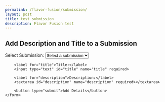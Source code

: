 ```yaml
---
permalink: /flavor-fusion/submission/
layout: post
title: test submission
description: Flavor Fusion test
---
```


<div class="form-container">
    <h2>Add Description and Title to a Submission</h2>
    <form id="submissionForm">
        <label for="submissionSelect">Select Submission:</label>
        <select id="submissionSelect" name="submissionSelect" required>
            <option value="">Select a submission</option>
            <!-- Options will be populated dynamically -->
        </select>
        
        <label for="title">Title:</label>
        <input type="text" id="title" name="title" required>
        
        <label for="description">Description:</label>
        <textarea id="description" name="description" required></textarea>
        
        <button type="submit">Add Details</button>
    </form>
</div>

<script>
    document.addEventListener('DOMContentLoaded', function() {
        // Populate the submission select options dynamically
        const submissions = [
            { id: 1, name: 'Submission 1' },
            { id: 2, name: 'Submission 2' },
            { id: 3, name: 'Submission 3' }
        ];
        
        const submissionSelect = document.getElementById('submissionSelect');
        submissions.forEach(submission => {
            const option = document.createElement('option');
            option.value = submission.id;
            option.textContent = submission.name;
            submissionSelect.appendChild(option);
        });

        // Handle form submission
        document.getElementById('submissionForm').addEventListener('submit', function(event) {
            event.preventDefault();
            
            const selectedSubmission = submissionSelect.value;
            const title = document.getElementById('title').value;
            const description = document.getElementById('description').value;
            
            // Handle the form data (e.g., send it to the server or update the UI)
            console.log(`Submission ID: ${selectedSubmission}`);
            console.log(`Title: ${title}`);
            console.log(`Description: ${description}`);
            
            alert('Details added successfully!');
            this.reset();
        });
    });
</script>